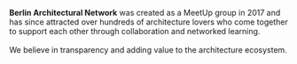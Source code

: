 ---
---

**Berlin Architectural Network** was created as a MeetUp group in 2017 and has since attracted over hundreds of architecture lovers who come together to support each other through collaboration and networked learning.
<br><br>
We believe in transparency and adding value to the architecture ecosystem.
